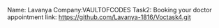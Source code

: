Name: Lavanya
Company:VAULTOFCODES
Task2: Booking your doctor appointment 
link: https://github.com/Lavanya-1816/Voctask4.git
